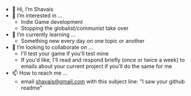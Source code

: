 - 👋 Hi, I’m Shavais
- 👀 I’m interested in ... 
     - Indie Game development
     - Stopping the globalist/communist take over
- 🌱 I’m currently learning ... 
     - Something new every day on one topic or another
- 💞️ I’m looking to collaborate on ...
     - I'll test your game if you'll test mine
     - If you'd like, I'll read and respond briefly (once or twice a week) to emails about your current project if you'll do the same for me
- 📫 How to reach me ...
     - email shavais@gmail.com with this subject line: "I saw your github readme" 
<!---
Shavais/Shavais is a ✨ special ✨ repository because its `README.md` (this file) appears on your GitHub profile.
You can click the Preview link to take a look at your changes.
--->
